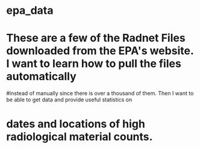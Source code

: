 # epa_data
# These are a few of the Radnet Files downloaded from the EPA's website. I want to learn how to pull the files automatically 
#instead of manually since there is over a thousand of them. Then I want to be able to get data and provide useful statistics on 
# dates and locations of high radiological material counts. 
